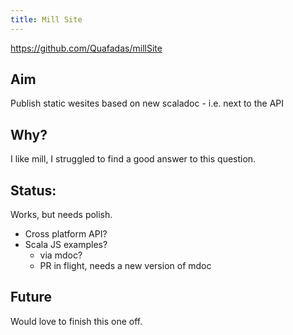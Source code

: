 ```yaml
---
title: Mill Site
---
```

https://github.com/Quafadas/millSite

## Aim
Publish static wesites based on new scaladoc - i.e. next to the API

## Why?
I like mill, I struggled to find a good answer to this question.

## Status:
Works, but needs polish.

- Cross platform API?
- Scala JS examples?
  - via mdoc?
  - PR in flight, needs a new version of mdoc

## Future
Would love to finish this one off.
